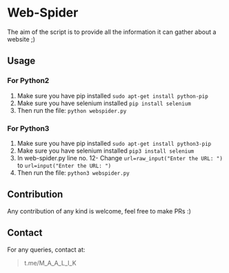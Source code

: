 # Web-Spider
The aim of the script is to provide all the information it can gather about a website  ;)
## Usage
### For Python2
1) Make sure you have pip installed
   `sudo apt-get install python-pip`
2) Make sure you have selenium installed
   `pip install selenium`
3) Then run the file:
   `python webspider.py`
### For Python3
1) Make sure you have pip installed
   `sudo apt-get install python3-pip`
2) Make sure you have selenium installed
   `pip3 install selenium`
3) In web-spider.py line no. 12-
   Change `url=raw_input("Enter the URL: ")` to `url=input("Enter the URL: ")`
4) Then run the file:
   `python3 webspider.py`
   
## Contribution
Any contribution of any kind is welcome, feel free to make PRs :)

## Contact
For any queries,
contact at: 
> t.me/M_A_A_L_I_K
